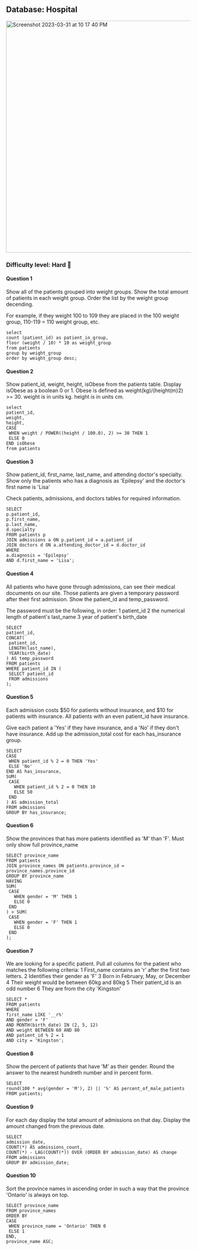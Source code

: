 ## Database: Hospital

<img width="632" alt="Screenshot 2023-03-31 at 10 17 40 PM" src="https://user-images.githubusercontent.com/25376135/229263328-e4519a02-dbc0-43ab-b38c-8088f76cdbfe.png">

### Difficulty level: Hard 🔴

#### Question 1
Show all of the patients grouped into weight groups.
Show the total amount of patients in each weight group.
Order the list by the weight group decending.

For example, if they weight 100 to 109 they are placed in the 100 weight group, 110-119 = 110 weight group, etc.
   ```
select
  count (patient_id) as patient_in_group,
  floor (weight / 10) * 10 as weight_group
from patients
group by weight_group
order by weight_group desc;
  ```

#### Question 2
Show patient_id, weight, height, isObese from the patients table.
Display isObese as a boolean 0 or 1.
Obese is defined as weight(kg)/(height(m)2) >= 30.
weight is in units kg.
height is in units cm.
   ```
select
  patient_id,
  weight,
  height,
  CASE
    WHEN weight / POWER((height / 100.0), 2) >= 30 THEN 1
    ELSE 0
  END isObese
from patients
  ```
  
#### Question 3
Show patient_id, first_name, last_name, and attending doctor's specialty.
Show only the patients who has a diagnosis as 'Epilepsy' and the doctor's first name is 'Lisa'

Check patients, admissions, and doctors tables for required information.
   ```
SELECT
  p.patient_id,
  p.first_name,
  p.last_name,
  d.specialty
FROM patients p
  JOIN admissions a ON p.patient_id = a.patient_id
  JOIN doctors d ON a.attending_doctor_id = d.doctor_id
WHERE
  a.diagnosis = 'Epilepsy'
  AND d.first_name = 'Lisa';
  ```
  
#### Question 4
All patients who have gone through admissions, can see their medical documents on our site. Those patients are given a temporary password after their first admission. Show the patient_id and temp_password.

The password must be the following, in order:
1 patient_id
2 the numerical length of patient's last_name
3 year of patient's birth_date
   ```
SELECT
  patient_id,
  CONCAT(
    patient_id,
    LENGTH(last_name),
    YEAR(birth_date)
  ) AS temp_password
FROM patients
WHERE patient_id IN (
    SELECT patient_id
    FROM admissions
  );
  ```
   
#### Question 5
Each admission costs $50 for patients without insurance, and $10 for patients with insurance. All patients with an even patient_id have insurance.

Give each patient a 'Yes' if they have insurance, and a 'No' if they don't have insurance. Add up the admission_total cost for each has_insurance group.
   
   ```
SELECT
  CASE
    WHEN patient_id % 2 = 0 THEN 'Yes'
    ELSE 'No'
  END AS has_insurance,
  SUM(
    CASE
      WHEN patient_id % 2 = 0 THEN 10
      ELSE 50
    END
  ) AS admission_total
FROM admissions
GROUP BY has_insurance;
  ```
  
#### Question 6
Show the provinces that has more patients identified as 'M' than 'F'. Must only show full province_name

   ```
SELECT province_name
FROM patients
  JOIN province_names ON patients.province_id = province_names.province_id
GROUP BY province_name
HAVING
  SUM(
    CASE
      WHEN gender = 'M' THEN 1
      ELSE 0
    END
  ) > SUM(
    CASE
      WHEN gender = 'F' THEN 1
      ELSE 0
    END
  );
  ```

#### Question 7
We are looking for a specific patient. Pull all columns for the patient who matches the following criteria:
1 First_name contains an 'r' after the first two letters.
2 Identifies their gender as 'F'
3 Born in February, May, or December
4 Their weight would be between 60kg and 80kg
5 Their patient_id is an odd number
6 They are from the city 'Kingston'
   ```
SELECT *
FROM patients
WHERE
  first_name LIKE '__r%'
  AND gender = 'F'
  AND MONTH(birth_date) IN (2, 5, 12)
  AND weight BETWEEN 60 AND 80
  AND patient_id % 2 = 1
  AND city = 'Kingston';
  ```

#### Question 8
Show the percent of patients that have 'M' as their gender. Round the answer to the nearest hundreth number and in percent form.
   ```
SELECT
  round(100 * avg(gender = 'M'), 2) || '%' AS percent_of_male_patients
FROM patients;
  ```
   
#### Question 9
For each day display the total amount of admissions on that day. Display the amount changed from the previous date.
   ```
SELECT
  admission_date,
  COUNT(*) AS admissions_count,
  COUNT(*) - LAG(COUNT(*)) OVER (ORDER BY admission_date) AS change
FROM admissions
GROUP BY admission_date;
  ```
   
#### Question 10
Sort the province names in ascending order in such a way that the province 'Ontario' is always on top.
   ```
SELECT province_name
FROM province_names
ORDER BY
  CASE
    WHEN province_name = 'Ontario' THEN 0
    ELSE 1
  END,
  province_name ASC;
  ```
